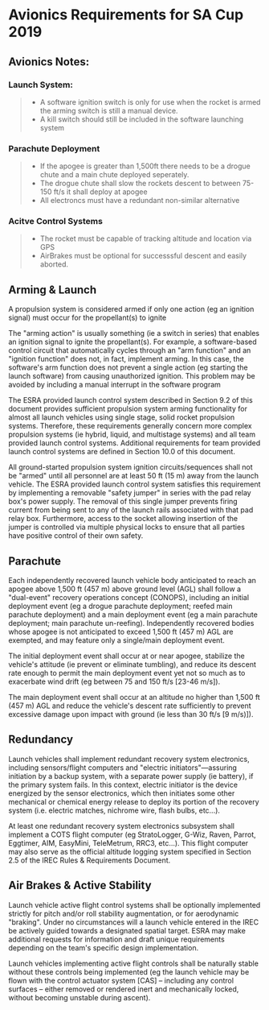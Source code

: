 # Avionics Requirements for SA Cup 2019


## Avionics Notes:
### Launch System:

>- A software ignition switch is only for use when the rocket is armed the arming switch is still a manual device.
>- A kill switch should still be included in the software launching system
### Parachute Deployment

>- If the apogee is greater than 1,500ft there needs to be a drogue chute and a main chute deployed seperately.
>- The drogue chute shall slow the rockets descent to between 75-150 ft/s it shall deploy at apogee
>- All electroncs must have a redundant non-similar alternative

### Acitve Control Systems
>- The rocket must be capable of tracking altitude and location via GPS
>- AirBrakes must be optional for successsful descent and easily aborted.

## Arming & Launch

A propulsion system is considered armed if only one action (eg an ignition signal) must occur for the propellant(s) to
ignite

The "arming action" is usually something (ie a switch in series) that enables an ignition signal to ignite the
propellant(s). For example, a software-based control circuit that automatically cycles through an "arm function" and
an "ignition function" does not, in fact, implement arming. In this case, the software's arm function does not prevent
a single action (eg starting the launch software) from causing unauthorized ignition. This problem may be avoided by
including a manual interrupt in the software program

The ESRA provided launch control system described in Section 9.2 of this document provides sufficient propulsion
system arming functionality for almost all launch vehicles using single stage, solid rocket propulsion systems.
Therefore, these requirements generally concern more complex propulsion systems (ie hybrid, liquid, and multistage
systems) and all team provided launch control systems. Additional requirements for team provided launch control
systems are defined in Section 10.0 of this document.

All ground-started propulsion system ignition circuits/sequences shall not be "armed" until all personnel are at least
50 ft (15 m) away from the launch vehicle. The ESRA provided launch control system satisfies this requirement by
implementing a removable "safety jumper" in series with the pad relay box's power supply. The removal of this single
jumper prevents firing current from being sent to any of the launch rails associated with that pad relay box.
Furthermore, access to the socket allowing insertion of the jumper is controlled via multiple physical locks to ensure
that all parties have positive control of their own safety.

## Parachute

Each independently recovered launch vehicle body anticipated to reach an apogee above 1,500 ft (457 m) above
ground level (AGL) shall follow a "dual-event" recovery operations concept (CONOPS), including an initial
deployment event (eg a drogue parachute deployment; reefed main parachute deployment) and a main deployment
event (eg a main parachute deployment; main parachute un-reefing). Independently recovered bodies whose apogee
is not anticipated to exceed 1,500 ft (457 m) AGL are exempted, and may feature only a single/main deployment
event. 

The initial deployment event shall occur at or near apogee, stabilize the vehicle's attitude (ie prevent or eliminate
tumbling), and reduce its descent rate enough to permit the main deployment event yet not so much as to exacerbate
wind drift (eg between 75 and 150 ft/s [23-46 m/s]).

The main deployment event shall occur at an altitude no higher than 1,500 ft (457 m) AGL and reduce the vehicle's
descent rate sufficiently to prevent excessive damage upon impact with ground (ie less than 30 ft/s [9 m/s)]).

## Redundancy

Launch vehicles shall implement redundant recovery system electronics, including sensors/flight computers and
"electric initiators"—assuring initiation by a backup system, with a separate power supply (ie battery), if the primary
system fails. In this context, electric initiator is the device energized by the sensor electronics, which then initiates
some other mechanical or chemical energy release to deploy its portion of the recovery system (i.e. electric matches,
nichrome wire, flash bulbs, etc...).

At least one redundant recovery system electronics subsystem shall implement a COTS flight computer (eg
StratoLogger, G-Wiz, Raven, Parrot, Eggtimer, AIM, EasyMini, TeleMetrum, RRC3, etc…). This flight computer
may also serve as the official altitude logging system specified in Section 2.5 of the IREC Rules & Requirements
Document.

## Air Brakes & Active Stability

Launch vehicle active flight control systems shall be optionally implemented strictly for pitch and/or roll stability
augmentation, or for aerodynamic "braking". Under no circumstances will a launch vehicle entered in the IREC be
actively guided towards a designated spatial target. ESRA may make additional requests for information and draft
unique requirements depending on the team's specific design implementation.

Launch vehicles implementing active flight controls shall be naturally stable without these controls being implemented
(eg the launch vehicle may be flown with the control actuator system [CAS] – including any control surfaces – either
removed or rendered inert and mechanically locked, without becoming unstable during ascent). 

